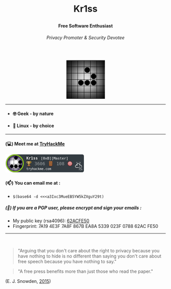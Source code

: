 

# <p align="center">Kr1ss</p>

#### <p align="center">Free Software Enthusiast</p>
###### <p align="center">Privacy Promoter & Security Devotee</p>

<br>

<p align="center">
<img src=https://github.com/Kr1ss-XD/Kr1ss-XD/raw/master/gfx/animated_glider_emblem.png>
</p>

---
####

* #### :nerd_face: Geek - by nature
* #### :penguin: Linux - by choice

---
#### (💻) Meet me at [TryHackMe](https://tryhackme.com/p/Kr1ss)
![TryHackMe](https://github.com/Kr1ss-XD/Kr1ss-XD/raw/master/gfx/THM.png)

#### (📫) You can email me at :
* `$(base64 -d <<<a3Ixc3MueEB5YW5kZXguY29t)`

##### (🔏) If you are a PGP user, please encrypt and sign your emails :

- My public key (rsa4096): [62ACFE50](https://keys.openpgp.org/vks/v1/by-fingerprint/7A194E3F7A8F867BEA8A5339023F078862ACFE50)
- Fingerprint: 7A19 4E3F 7A8F 867B EA8A  5339 023F 0788 62AC FE50

---

<br>

> "Arguing that you don't care about the right to privacy because you have nothing to hide is no different than saying you don't care about free speech because you have nothing to say."

> "A free press benefits more than just those who read the paper."

  (E. J. Snowden, [2015](https://www.reddit.com/r/IAmA/comments/36ru89/just_days_left_to_kill_mass_surveillance_under/crglgh2/))
